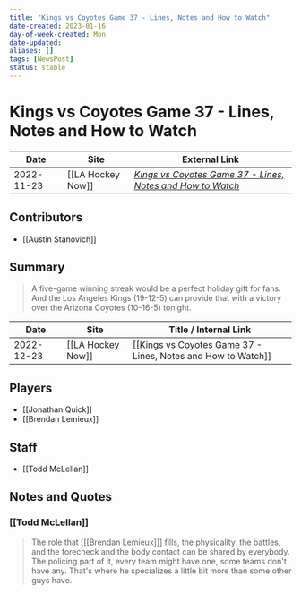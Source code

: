 ```yaml
---
title: "Kings vs Coyotes Game 37 - Lines, Notes and How to Watch"
date-created: 2023-01-16
day-of-week-created: Mon
date-updated: 
aliases: []
tags: [NewsPost]
status: stable
---
```


# Kings vs Coyotes Game 37 - Lines, Notes and How to Watch

| Date       | Site              | External Link                                                                                                                                           |
| ---------- | ----------------- | ------------------------------------------------------------------------------------------------------------------------------------------------------- |
| 2022-11-23 | [[LA Hockey Now]] | [*Kings vs Coyotes Game 37 - Lines, Notes and How to Watch*](https://www.lahockeynow.com/2022/12/23/kings-vs-coyotes-game-37-lines-notes--how-to-watch) |

## Contributors
- [[Austin Stanovich]]

## Summary
> A five-game winning streak would be a perfect holiday gift for fans. And the Los Angeles Kings (19-12-5) can provide that with a victory over the Arizona Coyotes (10-16-5) tonight.

| Date       | Site              | Title / Internal Link                                        |
| ---------- | ----------------- | ------------------------------------------------------------ |
| 2022-12-23 | [[LA Hockey Now]] | [[Kings vs Coyotes Game 37 - Lines, Notes and How to Watch]] |

## Players
- [[Jonathan Quick]]
- [[Brendan Lemieux]]

## Staff
- [[Todd McLellan]]

## Notes and Quotes
### [[Todd McLellan]]
> The role that \[[[Brendan Lemieux]]] fills, the physicality, the battles, and the forecheck and the body contact can be shared by everybody. The policing part of it, every team might have one, some teams don't have any. That's where he specializes a little bit more than some other guys have.

